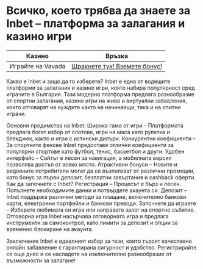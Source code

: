 # Всичко, което трябва да знаете за Inbet – платформа за залагания и казино игри
| Казино                   | Връзка                                                                                         |
|--------------------------|------------------------------------------------------------------------------------------------|
| Играйте на Vavada        | [Щракнете тук! Вземете бонус!](https://partnervavadarv.com/?promo=664c53c2-c126-47df-a9b6-e93726155fae&target=register) |


Какво е Inbet и защо да го изберете?
Inbet е една от водещите платформи за залагания и казино игри, която набира популярност сред играчите в България. Тази модерна платформа предлага разнообразие от спортни залагания, казино игри на живо и виртуални забавления, които отговарят на нуждите както на начинаещи, така и на опитни играчи.

Основни предимства на Inbet:
Широка гама от игри – Платформата предлага богат избор от слотове, игри на маса като рулетка и блекджек, както и игри с истински дилъри.
Конкурентни коефициенти – За спортните фенове Inbet предоставя отлични коефициенти за популярни спортове като футбол, тенис, баскетбол и други.
Удобен интерфейс – Сайтът е лесен за навигация, а мобилната версия позволява достъп от всяко място.
Атрактивни бонуси – Новите и редовните потребители могат да се възползват от различни промоции, като бонус за първи депозит, безплатни завъртания и cashback оферти.
Как да започнете с Inbet?
Регистрация – Процесът е бърз и лесен. Попълнете необходимите данни и потвърдете акаунта си.
Депозит – Inbet поддържа различни методи за плащане, включително банкови карти, електронни портфейли и банкови преводи.
Започнете да играете – Изберете любимата си игра или направете залог на спортно събитие.
Отговорна игра
Inbet насърчава отговорната игра и предлага инструменти за самоконтрол, като лимити за депозит и опции за временно блокиране на акаунта.

Заключение
Inbet е идеалният избор за тези, които търсят качествено онлайн забавление с гарантирана сигурност и удобство. Регистрирайте се още днес и се насладете на изключително разнообразие от възможности за залагане!
